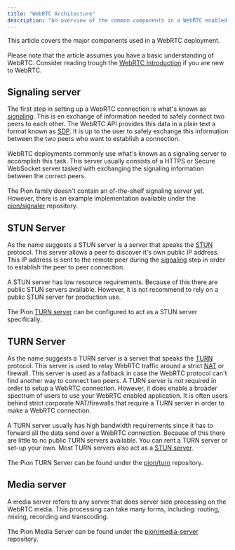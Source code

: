 ```yaml
---
title: "WebRTC Architecture"
description: "An overview of the common components in a WebRTC enabled deployment."
---
```

This article covers the major components used in a WebRTC deployment.
<br><br>
Please note that the article assumes you have a basic understanding of WebRTC. Consider reading trough the [WebRTC Introduction](../webrtc-intro/) if you are new to WebRTC.

## Signaling server
The first step in setting up a WebRTC connection is what's known as [signaling](../webrtc-intro#signaling). This is en exchange of information needed to safely connect two peers to each other. The WebRTC API provides this data in a plain text a format known as [SDP](../sdp-overview/). It is up to the user to safely exchange this information between the two peers who want to establish a connection.
<br><br>
WebRTC deployments commonly use what's known as a signaling server to accomplish this task. This server usually consists of a HTTPS or Secure WebSocket server tasked with exchanging the signaling information between the correct peers.
<br><br>
The Pion family doesn't contain an of-the-shelf signaling server yet. However, there is an example implementation available under the [pion/signaler](https://github.com/pion/signaler) repository.

## STUN Server
As the name suggests a STUN server is a server that speaks the [STUN](../stun-overview/) protocol. This server allows a peer to discover it's own public IP address. This IP address is sent to the remote peer during the [signaling](../webrtc-intro#signaling) step in order to establish the peer to peer connection.
<br><br>
A STUN server has low resource requirements. Because of this there are public STUN servers available. However, it is not recommend to rely on a public STUN server for production use.
<br><br>
The Pion [TURN server](#turn-server) can be configured to act as a STUN server specifically.

## TURN Server
As the name suggests a TURN server is a server that speaks the [TURN](../turn-overview/) protocol. This server is used to relay WebRTC traffic around a strict [NAT](../webrtc-intro#network-address-translation) or firewall. This server is used as a fallback in case the WebRTC protocol can't find another way to connect two peers. A TURN server is not required in order to setup a WebRTC connection. However, it does enable a broader spectrum of users to use your WebRTC enabled application. It is often users behind strict corporate NAT/firewalls that require a TURN server in order to make a WebRTC connection.
<br><br>
A TURN server usually has high bandwidth requirements since it has to forward all the data send over a WebRTC connection. Because of this there are little to no public TURN servers available. You can rent a TURN server or set-up your own. Most TURN servers also act as a [STUN server](#stun-server).
<br><br>
The Pion TURN Server can be found under the [pion/turn](https://github.com/pion/turn) repository.

## Media server
A media server refers to any server that does server side processing on the WebRTC media. This processing can take many forms, including: routing, mixing, recording and transcoding.
<br><br>
The Pion Media Server can be found under the [pion/media-server](https://github.com/pion/media-server) repository.
